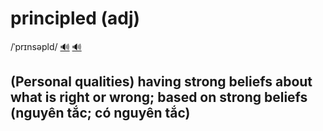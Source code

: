 # principled (adj)

/ˈprɪnsəpld/ [🔊](https://www.oxfordlearnersdictionaries.com/media/english/uk_pron/p/pri/princ/principled__gb_1.mp3) [🔊](https://www.oxfordlearnersdictionaries.com/media/english/us_pron/p/pri/princ/principled__us_1.mp3)

## (Personal qualities) having strong beliefs about what is right or wrong; based on strong beliefs (nguyên tắc; có nguyên tắc)
